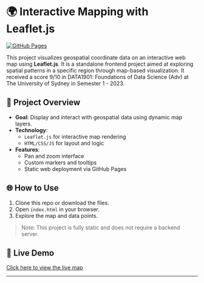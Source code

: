 # 🌍 Interactive Mapping with Leaflet.js

[![GitHub Pages](https://img.shields.io/badge/View%20Live-Demo-green?style=flat-square&logo=github)](https://maiminhhh.github.io/maiminhhh/data1901)

This project visualizes geospatial coordinate data on an interactive web map using **Leaflet.js**. It is a standalone frontend project aimed at exploring spatial patterns in a specific region through map-based visualization. It received a score 9/10 in DATA1901: Foundations of Data Science (Adv) at The University of Sydney in Semester 1 - 2023.

## 📌 Project Overview
- **Goal**: Display and interact with geospatial data using dynamic map layers.
- **Technology**:
  - `Leaflet.js` for interactive map rendering
  - `HTML/CSS/JS` for layout and logic
- **Features**:
  - Pan and zoom interface
  - Custom markers and tooltips
  - Static web deployment via GitHub Pages


## 🌐 How to Use
1. Clone this repo or download the files.
2. Open `index.html` in your browser.
3. Explore the map and data points.

> Note: This project is fully static and does not require a backend server.

## 🔗 Live Demo
[Click here to view the live map](https://maiminhhh.github.io/maiminhhh/data1901)

---
